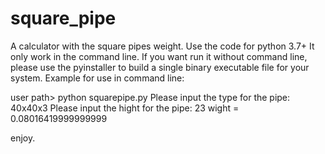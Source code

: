# square_pipe
A calculator with the square pipes weight.
Use the code for python 3.7+
It only work in the command line.
If you want run it without command line,
please use the pyinstaller to build a single
binary executable file for your system.
Example for use in command line:

  user path> python squarepipe.py
  Please input the type for the pipe: 40x40x3
  Please input the hight for the pipe: 23
  wight =  0.08016419999999999
  
enjoy.
